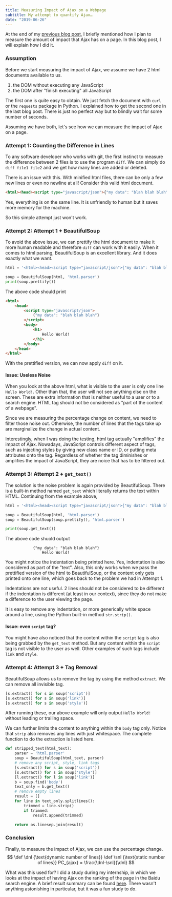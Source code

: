 ```yaml
---
title: Measuring Impact of Ajax on a Webpage
subtitle: My attempt to quantify Ajax…
date: "2019-06-26"
---
```


At the end of my 
[previous blog post](/blog/2019-06-23-ajax-and-the-halting-problem/), 
I briefly mentioned how I plan to measure the amount 
of impact that Ajax has on a page.
In this blog post, I will explain how I did it. 

### Assumption
Before we start measuring the impact of Ajax,
we assume we have 2 html documents available to us. 
1. the DOM without executing any JavaScript
2. the DOM after "finish executing" all JavaScript

The first one is quite easy to obtain. 
We just fetch the document with `curl` or the `requests`
package in Python.
I explained how to get the second one in the last blog post.
There is just no perfect way but to blindly wait for 
some number of seconds.


Assuming we have both, let's see how we can measure the 
impact of Ajax on a page.

### Attempt 1: Counting the Difference in Lines
To any software developer who works with git, 
the first instinct to measure the difference 
between 2 files is to use the program `diff`.
We can simply do `diff file1 file2` and we 
get how many lines are added or deleted.

There is an issue with this. With minified html
files, there can be only a few new lines or even
no newline at all! Consider this valid html
document.

```html
<html><head><script type="javascript/json">{"my data": "blah blah blah"}</script></head><body><h1>Hello World!</h1></body></html>
```

Yes, everything is on the same line. 
It is unfriendly to human but it saves more
memory for the machine.

So this simple attempt just won't work.

### Attempt 2: Attempt 1 + BeautifulSoup
To avoid the above issue, we can prettify the 
html document to make it more human readable 
and therefore `diff` can work with it easily.
When it comes to html parsing, BeautifulSoup
is an excellent library. And it does exactly 
what we want.

```py
html = '<html><head><script type="javascript/json">{"my data": "blah blah blah"}</script></head><body><h1>Hello World!</h1></body></html>'

soup = BeautifulSoup(html, 'html.parser')
print(soup.prettify())
```

The above code should print 
```html
<html>
    <head>
        <script type="javascript/json">
            {"my data": "blah blah blah"}
        </script>
        <body>
            <h1>
                Hello World!
            </h1>
        </body>
    </head>
</html>
```
With the prettified version, we can now
apply `diff` on it. 

#### Issue: Useless Noise
When you look at the above html, 
what is visible to the user is only one line
`Hello World!`. 
Other than that, the user will not see anything 
else on the screen. 
These are extra information that is
neither useful to a user or to a search engine.
HTML tag should not be considered as "part of 
the content of a webpage".

Since we are measuring the percentage change
on content, we need to filter those noise out. 
Otherwise, the number of lines that the tags
take up are marginalize the change in actual
content. 

Interestingly, when I was doing the testing,
html tag actually "amplifies" the impact of 
Ajax. Nowadays, JavaScript controls different
aspect of tags, such as injecting styles by
giving new class name or ID, or putting meta
attributes onto the tag. Regardless of 
whether the tag diminishes or amplifies the
impact of JavaScript, they are noice that
has to be filtered out.

### Attempt 3: Attempt 2 + `get_text()` 

The solution is the noise problem is again
provided by BeautifulSoup. There is a built-in
method named `get_text` which literally returns
the text within HTML.
Continuing from the example above,
```py
html = '<html><head><script type="javascript/json">{"my data": "blah blah blah"}</script></head><body><h1>Hello World!</h1></body></html>'

soup = BeautifulSoup(html, 'html.parser')
soup = BeautifulSoup(soup.prettify(), 'html.parser')

print(soup.get_text())
```
The above code shuold output
```
            {"my data": "blah blah blah"}
                Hello World!
```
You might notice the indentation being 
printed here. Yes, indentation is also
considered as part of the "text". 
Also, this only works when we pass the
prettified version of the html to 
BeautifulSoup, or the content only gets 
printed onto one line, which goes back to
the problem we had in Attempt 1.

Indentations are not useful. 2 lines should
not be considered to be different if the 
indentation is different (at least in our 
context), since they do not make a difference 
to the user viewing the page. 

It is easy to remove any indentation, or more
generically white space around a line, using
the Python built-in method `str.strip()`.

#### Issue: even `script` tag?
You might have also noticed that the content 
within the `script` tag is also being grabbed 
by the `get_text` method. But any content within
the `script` tag is not visible to the user 
as well. Other examples of such tags include 
`link` and `style`. 

### Attempt 4: Attempt 3 + Tag Removal

BeautifulSoup allows us to remove the tag by 
using the method `extract`. We can remove all 
invisible tag. 
```py
[s.extract() for s in soup('script')]
[s.extract() for s in soup('link')]
[s.extract() for s in soup('style')]
```
After running these, our above example will 
only output `Hello World!` without leading
or trailing space.

We can further limits the content to anything
within the `body` tag only. 
Notice that `strip` also removes any lines with
just whitespace.
The complete function to do the extraction
is listed here.

```py
def stripped_text(html_text):
    parser = 'html.parser'
    soup = BeautifulSoup(html_text, parser)
    # remove any script, style, link tags
    [s.extract() for s in soup('script')]
    [s.extract() for s in soup('style')]
    [l.extract() for l in soup('link')]
    b = soup.find('body')
    text_only = b.get_text()
    # remove empty lines
    result = []
    for line in text_only.splitlines():
        trimmed = line.strip()
        if trimmed:
            result.append(trimmed)

    return os.linesep.join(result)
```

### Conclusion

Finally, to measure the impact of Ajax,
we can use the percentage change. 
$$
\def \dnl {\text{dynamic number of lines}}
\def \snl {\text{static number of lines}}
    PC_{ajax} = \frac{\dnl-\snl}{\dnl}
$$

What was this used for? I did a study during my 
internship, in which we looks at the impact of having
Ajax on the ranking of the page in the Baidu search 
engine. A brief result summary can be found 
[here](https://www.chinafy.com/blog/if_baidu_cant_crawl_dynamic_sites_do_pages_heavy_with_ajax_and_js_perform_worse_in_seo).
There wasn't anything astonishing in particular,
but it was a fun study to do.


